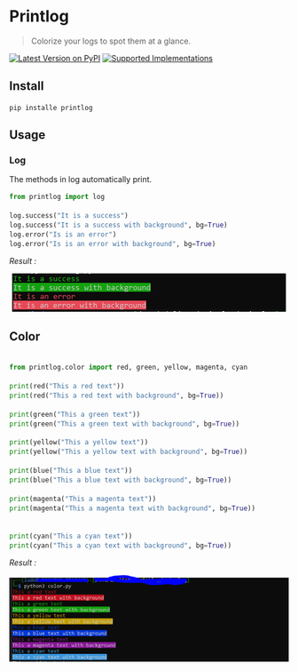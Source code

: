 # Printlog

> Colorize your logs to spot them at a glance.

[![Latest Version on PyPI](https://img.shields.io/pypi/v/pypi-template.svg)](https://pypi.python.org/pypi/pypi-template/)
[![Supported Implementations](https://img.shields.io/pypi/pyversions/pypi-template.svg)](https://pypi.python.org/pypi/pypi-template/)


## Install
````
pip installe printlog
````

## Usage 

### Log
The methods in log automatically print.
```python
from printlog import log

log.success("It is a success")
log.success("It is a success with background", bg=True)
log.error("Is is an error")
log.error("Is is an error with background", bg=True)
```
*Result :*  
<center>
<img src="./img/example1.PNG" alt='example1'>
</center>

## Color
```python

from printlog.color import red, green, yellow, magenta, cyan 

print(red("This a red text"))
print(red("This a red text with background", bg=True))

print(green("This a green text"))
print(green("This a green text with background", bg=True))

print(yellow("This a yellow text"))
print(yellow("This a yellow text with background", bg=True))

print(blue("This a blue text"))
print(blue("This a blue text with background", bg=True))

print(magenta("This a magenta text"))
print(magenta("This a magenta text with background", bg=True))


print(cyan("This a cyan text"))
print(cyan("This a cyan text with background", bg=True))
```
*Result :*  
<center>
<img src="./img/example2.PNG" alt='example1'>
</center>